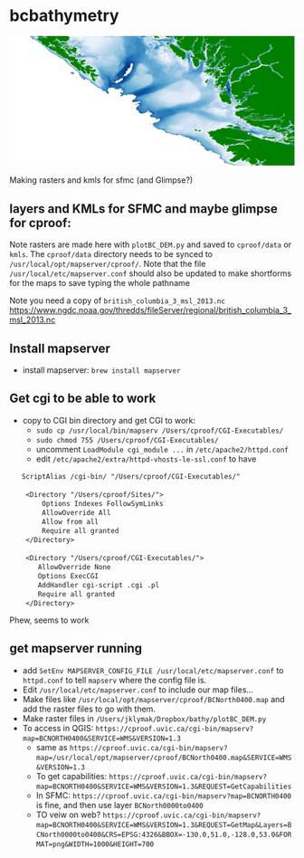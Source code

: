 # bcbathymetry
![Plot!](/cproof/data/BCNorth0000to0400.png)

Making rasters and kmls for sfmc (and Glimpse?)

## layers and KMLs for SFMC and maybe glimpse for cproof:

Note rasters are made here with `plotBC_DEM.py` and saved to `cproof/data` or `kmls`.   The `cproof/data` directory needs to be synced to `/usr/local/opt/mapserver/cproof/`.  Note that the file `/usr/local/etc/mapserver.conf` should also be updated to make shortforms for the maps to save typing the whole pathname

Note you need a copy of `british_columbia_3_msl_2013.nc` <https://www.ngdc.noaa.gov/thredds/fileServer/regional/british_columbia_3_msl_2013.nc>

## Install mapserver
- install mapserver: `brew install mapserver`

## Get cgi to be able to work
- copy to CGI bin directory and get CGI to work:
	- `sudo cp /usr/local/bin/mapserv /Users/cproof/CGI-Executables/`
	- `sudo chmod 755 /Users/cproof/CGI-Executables/`
	- uncomment `LoadModule cgi_module ...` in `/etc/apache2/httpd.conf`
	- edit `/etc/apache2/extra/httpd-vhosts-le-ssl.conf` to have

```
   ScriptAlias /cgi-bin/ "/Users/cproof/CGI-Executables/"

    <Directory "/Users/cproof/Sites/">
        Options Indexes FollowSymLinks
        AllowOverride All
        Allow from all
        Require all granted
    </Directory>

    <Directory "/Users/cproof/CGI-Executables/">
       AllowOverride None
       Options ExecCGI
       AddHandler cgi-script .cgi .pl
       Require all granted
    </Directory>
```


Phew, seems to work

## get mapserver running
- add `SetEnv MAPSERVER_CONFIG_FILE /usr/local/etc/mapserver.conf` to `httpd.conf` to tell `mapserv` where the config file is.
- Edit `/usr/local/etc/mapserver.conf` to include our map files...
- Make files like `/usr/local/opt/mapserver/cproof/BCNorth0400.map` and add the raster files to go with them.
- Make raster files in `/Users/jklymak/Dropbox/bathy/plotBC_DEM.py`
- To access in QGIS:  `https://cproof.uvic.ca/cgi-bin/mapserv?map=BCNORTH0400&SERVICE=WMS&VERSION=1.3`
	-  same as `https://cproof.uvic.ca/cgi-bin/mapserv?map=/usr/local/opt/mapserver/cproof/BCNorth0400.map&SERVICE=WMS&VERSION=1.3`
	- To get capabilities: `https://cproof.uvic.ca/cgi-bin/mapserv?map=BCNORTH0400&SERVICE=WMS&VERSION=1.3&REQUEST=GetCapabilities`
	- In SFMC:  `https://cproof.uvic.ca/cgi-bin/mapserv?map=BCNORTH0400` is fine, and then use layer `BCNorth0000to0400`
	- TO veiw on web?  `https://cproof.uvic.ca/cgi-bin/mapserv?map=BCNORTH0400&SERVICE=WMS&VERSION=1.3&REQUEST=GetMap&Layers=BCNorth0000to0400&CRS=EPSG:4326&BBOX=-130.0,51.0,-128.0,53.0&FORMAT=png&WIDTH=1000&HEIGHT=700`

